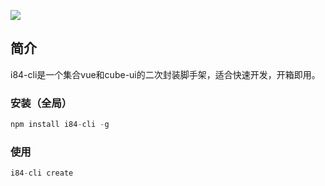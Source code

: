 [![](https://img.shields.io/badge/Github-1.0.1-green.png)](https://github.com/robin901118/i84-cli)
<br>
## **简介**
i84-cli是一个集合vue和cube-ui的二次封装脚手架，适合快速开发，开箱即用。
<br>

### **安装（全局）**
```javascript
npm install i84-cli -g
````

### **使用**
```javascript
i84-cli create
````

